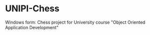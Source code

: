 # UNIPI-Chess
Windows form: Chess project for University course "Object Oriented Application Development"
